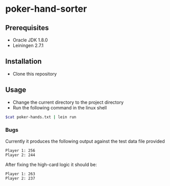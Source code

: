# poker-hand-sorter


## Prerequisites
- Oracle JDK 1.8.0
- Leiningen 2.7.1

## Installation

- Clone this repository

## Usage
- Change the current directory to the project directory
- Run the following command in the linux shell

```bash
$cat poker-hands.txt | lein run
```

### Bugs
Currently it produces the following output against the test data file provided

```
Player 1: 256
Player 2: 244 
```

After fixing the high-card logic it should be:

```
Player 1: 263
Player 2: 237
```
